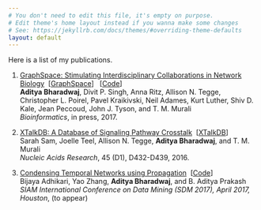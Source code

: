 ```yaml
---
# You don't need to edit this file, it's empty on purpose.
# Edit theme's home layout instead if you wanna make some changes
# See: https://jekyllrb.com/docs/themes/#overriding-theme-defaults
layout: default
---
```


 Here is a list of my publications.
 
 1. <a href="https://doi.org/10.1093/bioinformatics/btx382">GraphSpace: Stimulating Interdisciplinary Collaborations in Network Biology</a>&nbsp;&nbsp;[<a href="http://www.graphspace.org">GraphSpace</a>] &nbsp;&nbsp;[<a href="https://github.com/Murali-group/GraphSpace/">Code</a>]<br>
	**Aditya Bharadwaj**, Divit P. Singh, Anna Ritz, Allison N. Tegge, Christopher L. Poirel, Pavel Kraikivski, Neil Adames, Kurt Luther, Shiv D. Kale, Jean Peccoud, John J. Tyson, and T. M. Murali <br>
	<em>Bioinformatics</em>, in press, 2017.

 1. <a href="https://doi.org/10.1093/nar/gkw1037">XTalkDB: A Database of Signaling Pathway Crosstalk</a>&nbsp;&nbsp;[<a href="http://www.xtalkdb.org">XTalkDB</a>]<br>
	Sarah Sam, Joelle Teel, Allison N. Tegge, **Aditya Bharadwaj**, and T. M. Murali<br>
		 <em>Nucleic Acids Research</em>, 45 (D1), D432-D439, 2016.
     
 2. <a href="http://people.cs.vt.edu/~bijaya/papers/CondensingSDM2017.pdf">Condensing Temporal Networks using Propagation</a>&nbsp;&nbsp;[<a href="http://people.cs.vt.edu/~bijaya/codes/NetCondense.zip">Code</a>]<br>
   Bijaya Adhikari, Yao Zhang, **Aditya Bharadwaj**, and B. Aditya Prakash<br>
   <em>SIAM International Conference on Data Mining (SDM 2017), April 2017, Houston</em>, (to appear)
